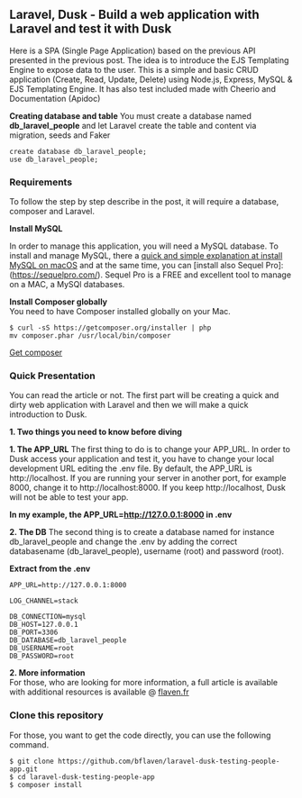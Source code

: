 



## Laravel, Dusk -  Build a web application with Laravel and test it with Dusk
Here is a SPA (Single Page Application) based on the previous API presented in the previous post. The idea is to introduce the EJS Templating Engine to expose data to the user. This is a simple and basic CRUD application (Create, Read, Update, Delete) using Node.js, Express, MySQL & EJS Templating Engine. It has also test included made with Cheerio and Documentation (Apidoc)


**Creating database and table**
You must create a database named **db_laravel_people** and let Laravel create the table and content via migration, seeds and Faker

```
create database db_laravel_people;
use db_laravel_people;

```


### Requirements

To follow the step by step describe in the post, it will require a database, composer and Laravel.


**Install MySQL**<br />

In order to manage this application, you will need a MySQL database. To install and manage MySQL, there a [quick and simple explanation at install MySQL on macOS](https://sequelpro.com/docs/ref/mysql/install-on-osx) and at the same time, you can [install also Sequel Pro]: (https://sequelpro.com/). Sequel Pro is a FREE and excellent tool to manage on a MAC, a MySQl databases.



**Install Composer globally**<br />
You need to have Composer installed globally on your Mac.

```
$ curl -sS https://getcomposer.org/installer | php
mv composer.phar /usr/local/bin/composer
```
[Get composer](https://getcomposer.org/)


### Quick Presentation

You can read the article or not. The first part will be creating a quick and dirty web application with Laravel and then we will make a quick introduction to Dusk.

**1. Two things you need to know before diving**<br />


**1. The APP_URL**
The first thing to do is to change your APP_URL. In order to Dusk access your application and test it, you have to change your local development URL editing the .env file. By default, the APP_URL is http://localhost. If you are running your server in another port, for example 8000, change it to http://localhost:8000. If you keep http://localhost, Dusk will not be able to test your app.

**In my example, the APP_URL=http://127.0.0.1:8000 in .env**


**2. The DB**
The second thing is to create a database named for instance db_laravel_people and change the .env by adding the correct databasename (db_laravel_people), username (root) and password (root).

**Extract from the .env**
```
APP_URL=http://127.0.0.1:8000

LOG_CHANNEL=stack

DB_CONNECTION=mysql
DB_HOST=127.0.0.1
DB_PORT=3306
DB_DATABASE=db_laravel_people
DB_USERNAME=root
DB_PASSWORD=root
```


**2. More information**<br />
For those, who are looking for more information, a full article is available with additional resources is available @ [flaven.fr](http://flaven.fr/)


### Clone this repository

For those, you want to get the code directly, you can use the following command.

```
$ git clone https://github.com/bflaven/laravel-dusk-testing-people-app.git
$ cd laravel-dusk-testing-people-app
$ composer install

```















